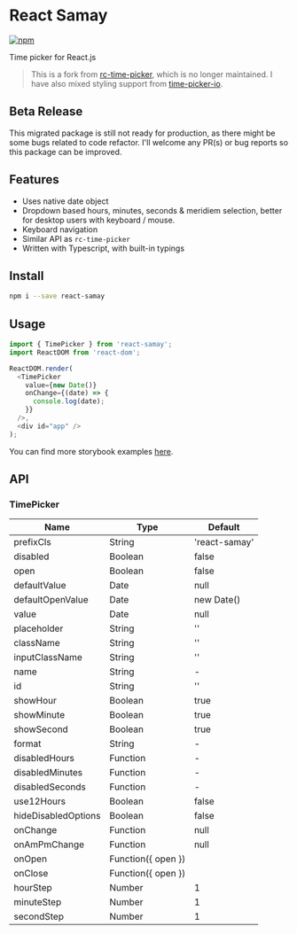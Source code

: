 # React Samay

[![npm](https://img.shields.io/npm/v/react-samay)](https://npmjs.com/package/react-samay)

Time picker for React.js

> This is a fork from [rc-time-picker](https://github.com/react-component/time-picker/),
> which is no longer maintained. I have also mixed styling
> support from [time-picker-io](https://github.com/codercodingthecode/time-picker-io).

## Beta Release

This migrated package is still not ready for production, as there might be some
bugs related to code refactor. I'll welcome any PR(s) or bug reports so this package
can be improved.

## Features

- Uses native date object
- Dropdown based hours, minutes, seconds & meridiem selection, better for desktop
  users with keyboard / mouse.
- Keyboard navigation
- Similar API as `rc-time-picker`
- Written with Typescript, with built-in typings

## Install

```bash
npm i --save react-samay
```

## Usage

```js
import { TimePicker } from 'react-samay';
import ReactDOM from 'react-dom';

ReactDOM.render(
  <TimePicker
    value={new Date()}
    onChange={(date) => {
      console.log(date);
    }}
  />,
  <div id="app" />
);
```

You can find more storybook examples [here](https://sushantdhiman.com/projects/react-samay).

## API

### TimePicker

| Name                | Type               | Default       |
| ------------------- | ------------------ | ------------- |
| prefixCls           | String             | 'react-samay' |
| disabled            | Boolean            | false         |
| open                | Boolean            | false         |
| defaultValue        | Date               | null          |
| defaultOpenValue    | Date               | new Date()    |
| value               | Date               | null          |
| placeholder         | String             | ''            |
| className           | String             | ''            |
| inputClassName      | String             | ''            |
| name                | String             | -             |
| id                  | String             | ''            |
| showHour            | Boolean            | true          |
| showMinute          | Boolean            | true          |
| showSecond          | Boolean            | true          |
| format              | String             | -             |
| disabledHours       | Function           | -             |
| disabledMinutes     | Function           | -             |
| disabledSeconds     | Function           | -             |
| use12Hours          | Boolean            | false         |
| hideDisabledOptions | Boolean            | false         |
| onChange            | Function           | null          |
| onAmPmChange        | Function           | null          |
| onOpen              | Function({ open }) |               |
| onClose             | Function({ open }) |               |
| hourStep            | Number             | 1             |
| minuteStep          | Number             | 1             |
| secondStep          | Number             | 1             |
